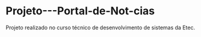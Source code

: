 # Projeto---Portal-de-Not-cias
Projeto realizado no curso técnico de desenvolvimento de sistemas da Etec.
